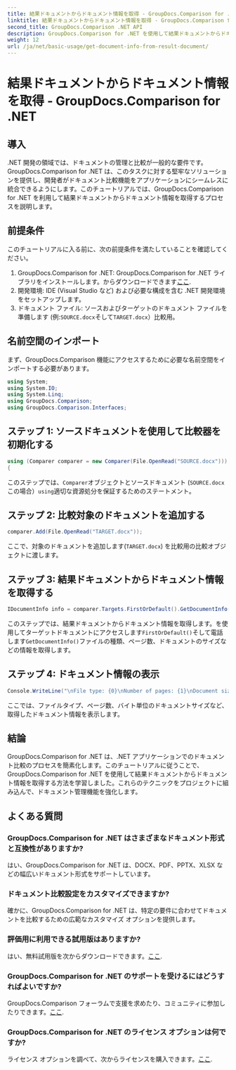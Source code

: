 ```yaml
---
title: 結果ドキュメントからドキュメント情報を取得 - GroupDocs.Comparison for .NET
linktitle: 結果ドキュメントからドキュメント情報を取得 - GroupDocs.Comparison for .NET
second_title: GroupDocs.Comparison .NET API
description: GroupDocs.Comparison for .NET を使用して結果ドキュメントからドキュメント情報を取得する方法を学習します。 .NET 開発者向けに簡単な手順を説明します。
weight: 12
url: /ja/net/basic-usage/get-document-info-from-result-document/
---
```


# 結果ドキュメントからドキュメント情報を取得 - GroupDocs.Comparison for .NET

## 導入
.NET 開発の領域では、ドキュメントの管理と比較が一般的な要件です。 GroupDocs.Comparison for .NET は、このタスクに対する堅牢なソリューションを提供し、開発者がドキュメント比較機能をアプリケーションにシームレスに統合できるようにします。このチュートリアルでは、GroupDocs.Comparison for .NET を利用して結果ドキュメントからドキュメント情報を取得するプロセスを説明します。 
## 前提条件
このチュートリアルに入る前に、次の前提条件を満たしていることを確認してください。
1. GroupDocs.Comparison for .NET: GroupDocs.Comparison for .NET ライブラリをインストールします。からダウンロードできます[ここ](https://releases.groupdocs.com/comparison/net/).
2. 開発環境: IDE (Visual Studio など) および必要な構成を含む .NET 開発環境をセットアップします。
3. ドキュメント ファイル: ソースおよびターゲットのドキュメント ファイルを準備します (例:`SOURCE.docx`そして`TARGET.docx`）比較用。

## 名前空間のインポート
まず、GroupDocs.Comparison 機能にアクセスするために必要な名前空間をインポートする必要があります。

```csharp
using System;
using System.IO;
using System.Linq;
using GroupDocs.Comparison;
using GroupDocs.Comparison.Interfaces;
```

## ステップ 1: ソースドキュメントを使用して比較器を初期化する
```csharp
using (Comparer comparer = new Comparer(File.OpenRead("SOURCE.docx")))
{
```
このステップでは、`Comparer`オブジェクトとソースドキュメント (`SOURCE.docx`この場合）`using`適切な資源処分を保証するためのステートメント。
## ステップ 2: 比較対象のドキュメントを追加する
```csharp
comparer.Add(File.OpenRead("TARGET.docx"));
```
ここで、対象のドキュメントを追加します(`TARGET.docx`) を比較用の比較オブジェクトに渡します。
## ステップ 3: 結果ドキュメントからドキュメント情報を取得する
```csharp
IDocumentInfo info = comparer.Targets.FirstOrDefault().GetDocumentInfo();
```
このステップでは、結果ドキュメントからドキュメント情報を取得します。を使用してターゲットドキュメントにアクセスします`FirstOrDefault()`そして電話します`GetDocumentInfo()`ファイルの種類、ページ数、ドキュメントのサイズなどの情報を取得します。
## ステップ 4: ドキュメント情報の表示
```csharp
Console.WriteLine("\nFile type: {0}\nNumber of pages: {1}\nDocument size: {2} bytes", info.FileType, info.PageCount, info.Size);
```
ここでは、ファイルタイプ、ページ数、バイト単位のドキュメントサイズなど、取得したドキュメント情報を表示します。

## 結論
GroupDocs.Comparison for .NET は、.NET アプリケーションでのドキュメント比較のプロセスを簡素化します。このチュートリアルに従うことで、GroupDocs.Comparison for .NET を使用して結果ドキュメントからドキュメント情報を取得する方法を学習しました。これらのテクニックをプロジェクトに組み込んで、ドキュメント管理機能を強化します。
## よくある質問
### GroupDocs.Comparison for .NET はさまざまなドキュメント形式と互換性がありますか?
はい、GroupDocs.Comparison for .NET は、DOCX、PDF、PPTX、XLSX などの幅広いドキュメント形式をサポートしています。
### ドキュメント比較設定をカスタマイズできますか?
確かに、GroupDocs.Comparison for .NET は、特定の要件に合わせてドキュメントを比較するための広範なカスタマイズ オプションを提供します。
### 評価用に利用できる試用版はありますか?
はい、無料試用版を次からダウンロードできます。[ここ](https://releases.groupdocs.com/).
### GroupDocs.Comparison for .NET のサポートを受けるにはどうすればよいですか?
 GroupDocs.Comparison フォーラムで支援を求めたり、コミュニティに参加したりできます。[ここ](https://forum.groupdocs.com/c/comparison/12).
### GroupDocs.Comparison for .NET のライセンス オプションは何ですか?
ライセンス オプションを調べて、次からライセンスを購入できます。[ここ](https://purchase.groupdocs.com/buy).